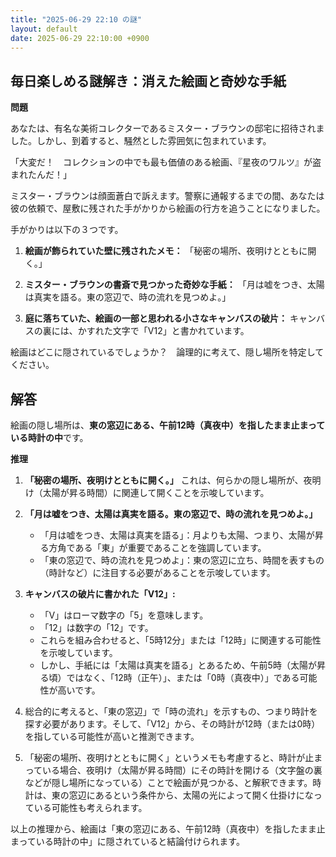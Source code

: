 ```yaml
---
title: "2025-06-29 22:10 の謎"
layout: default
date: 2025-06-29 22:10:00 +0900
---
```

## 毎日楽しめる謎解き：消えた絵画と奇妙な手紙

**問題**

あなたは、有名な美術コレクターであるミスター・ブラウンの邸宅に招待されました。しかし、到着すると、騒然とした雰囲気に包まれています。

「大変だ！　コレクションの中でも最も価値のある絵画、『星夜のワルツ』が盗まれたんだ！」

ミスター・ブラウンは顔面蒼白で訴えます。警察に通報するまでの間、あなたは彼の依頼で、屋敷に残された手がかりから絵画の行方を追うことになりました。

手がかりは以下の３つです。

1.  **絵画が飾られていた壁に残されたメモ：**
    「秘密の場所、夜明けとともに開く。」

2.  **ミスター・ブラウンの書斎で見つかった奇妙な手紙：**
    「月は嘘をつき、太陽は真実を語る。東の窓辺で、時の流れを見つめよ。」

3.  **庭に落ちていた、絵画の一部と思われる小さなキャンバスの破片：**
    キャンバスの裏には、かすれた文字で「V12」と書かれています。

絵画はどこに隠されているでしょうか？　論理的に考えて、隠し場所を特定してください。

## 解答

絵画の隠し場所は、**東の窓辺にある、午前12時（真夜中）を指したまま止まっている時計の中**です。

**推理**

1.  **「秘密の場所、夜明けとともに開く。」**
    これは、何らかの隠し場所が、夜明け（太陽が昇る時間）に関連して開くことを示唆しています。

2.  **「月は嘘をつき、太陽は真実を語る。東の窓辺で、時の流れを見つめよ。」**
    *   「月は嘘をつき、太陽は真実を語る」：月よりも太陽、つまり、太陽が昇る方角である「東」が重要であることを強調しています。
    *   「東の窓辺で、時の流れを見つめよ」：東の窓辺に立ち、時間を表すもの（時計など）に注目する必要があることを示唆しています。

3.  **キャンバスの破片に書かれた「V12」:**
    *   「V」はローマ数字の「5」を意味します。
    *   「12」は数字の「12」です。
    *   これらを組み合わせると、「5時12分」または「12時」に関連する可能性を示唆しています。
    *   しかし、手紙には「太陽は真実を語る」とあるため、午前5時（太陽が昇る頃）ではなく、「12時（正午）」、または「0時（真夜中）」である可能性が高いです。

4.  総合的に考えると、「東の窓辺」で「時の流れ」を示すもの、つまり時計を探す必要があります。そして、「V12」から、その時計が12時（または0時）を指している可能性が高いと推測できます。

5.  「秘密の場所、夜明けとともに開く」というメモも考慮すると、時計が止まっている場合、夜明け（太陽が昇る時間）にその時計を開ける（文字盤の裏などが隠し場所になっている）ことで絵画が見つかる、と解釈できます。時計は、東の窓辺にあるという条件から、太陽の光によって開く仕掛けになっている可能性も考えられます。

以上の推理から、絵画は「東の窓辺にある、午前12時（真夜中）を指したまま止まっている時計の中」に隠されていると結論付けられます。
